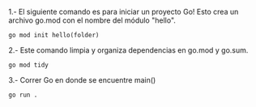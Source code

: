 
1.- El siguiente comando es para iniciar un proyecto Go!
Esto crea un archivo go.mod con el nombre del módulo "hello".
```
go mod init hello(folder) 
```

2.- Este comando limpia y organiza dependencias en go.mod y go.sum.
```
go mod tidy 
```

3.- Correr Go en donde se encuentre main()
```
go run .
```
